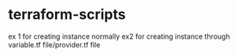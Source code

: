 # terraform-scripts
ex 1 for creating instance normally
ex2 for creating instance through variable.tf file/provider.tf file
